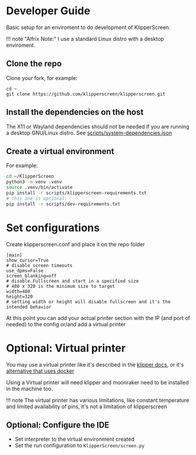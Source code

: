 # Developer Guide

Basic setup for an enviroment to do development of KlipperScreen.

!!! note "Alfrix Note:"
    I use a standard Linux distro with a desktop enviroment.

## Clone the repo
Clone your fork, for example:
```
cd ~
git clone https://github.com/klipperscreen/klipperscreen.git
```

## Install the dependencies on the host
The X11 or Wayland dependencies should not be needed if you are running a desktop GNU/Linux distro.
See [scripts/system-dependencies.json](https://github.com/KlipperScreen/KlipperScreen/blob/master/scripts/system-dependencies.json)

## Create a virtual environment
For example:
```bash
cd ~/KlipperScreen
python3 -m venv .venv
source .venv/bin/activate
pip install -r scripts/klipperscreen-requirements.txt
# this one is optional:
pip install -r scripts/dev-requirements.txt
```
# Set configurations
Create klipperscreen.conf and place it on the repo folder
```
[main]
show_cursor=True
# disable screen timeouts
use_dpms=False
screen_blanking=off
# disable Fullscreen and start in a specified size
# 480 x 320 is the minimum size to target
width=480
height=320
# setting width or height will disable fullscreen and it's the intended behavior 
```

At this point you can add your actual printer section with the IP (and port of needed) to the config or/and add a virtual printer

# Optional: Virtual printer

You may use a virtual printer like it's described in the [klipper docs](https://www.klipper3d.org/Debugging.html#testing-with-simulavr), 
or it's [alternative that uses docker](https://github.com/mainsail-crew/virtual-klipper-printer)

Using a Virtual printer will need klipper and moonraker need to be installed in the machine too.

!!! note
    The virtual printer has various limitations,
    like constant temperature and limited availability of pins,
    it's not a limitation of klipperscreen

## Optional: Configure the IDE

* Set interpreter to the virtual environment created
* Set the run configuration to `KlipperScreen/screen.py`

